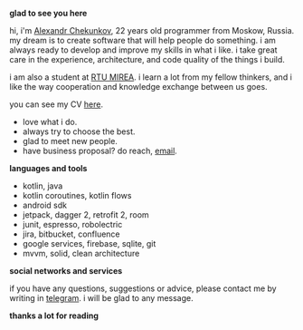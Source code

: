 **glad to see you here**

hi, i'm [Alexandr Chekunkov](https://github.com/coder-chekunkov/coder-chekunkov/blob/main/works/Curriculum%20Vitae%20-%20Chekunkov%20Alexandr.pdf), 22 years old programmer from Moskow, Russia. my dream is to create software that will help people do something.
i am always ready to develop and improve my skills in what i like. i take great care in the experience, architecture, and code quality of the things i build.

i am also a student at [RTU MIREA](https://www.mirea.ru/). i learn a lot from my fellow thinkers, and i like the way cooperation and knowledge exchange between us goes.

you can see my CV [here](https://github.com/coder-chekunkov/coder-chekunkov/blob/main/works/Curriculum%20Vitae%20-%20Chekunkov%20Alexandr.pdf).

- love what i do.
- always try to choose the best.
- glad to meet new people.
- have business proposal? do reach, [email](mailto:chekunkov-work@yandex.ru).

**languages and tools**

- kotlin, java
- kotlin coroutines, kotlin flows
- android sdk
- jetpack, dagger 2, retrofit 2, room
- junit, espresso, robolectric
- jira, bitbucket, confluence
- google services, firebase, sqlite, git
- mvvm, solid, clean architecture

**social networks and services**

if you have any questions, suggestions or advice, please contact me by writing in [telegram](https://t.me/cdr_work). i will be glad to any message.

**thanks a lot for reading**


